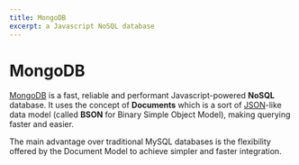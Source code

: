```yaml
---
title: MongoDB
excerpt: a Javascript NoSQL database
---
```


# MongoDB

[MongoDB](https://www.mongodb.org/) is a fast, reliable and performant Javascript-powered **NoSQL** database. It uses the concept of **Documents** which is a sort of [JSON](/_glossary/JSON.md)-like data model (called **BSON** for Binary Simple Object Model), making querying faster and easier.

The main advantage over traditional MySQL databases is the flexibility offered by the Document Model to achieve simpler and faster integration.
